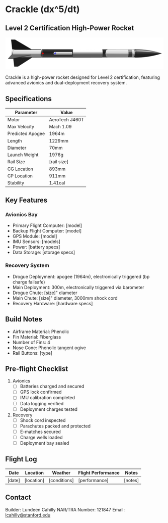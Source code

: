 # Crackle (dx^5/dt)
## Level 2 Certification High-Power Rocket

![Crackle Rocket](crackle-v0.png)

Crackle is a high-power rocket designed for Level 2 certification, featuring advanced avionics and dual-deployment recovery system.

## Specifications

| Parameter | Value |
|-----------|-------|
| Motor | AeroTech J460T |
| Max Velocity | Mach 1.09 |
| Predicted Apogee | 1964m |
| Length | 1229mm |
| Diameter | 70mm |
| Launch Weight | 1976g |
| Rail Size | [rail size] |
| CG Location | 893mm |
| CP Location | 911mm |
| Stability | 1.41cal |

## Key Features

### Avionics Bay
- Primary Flight Computer: [model]
- Backup Flight Computer: [model]
- GPS Module: [model]
- IMU Sensors: [models]
- Power: [battery specs]
- Data Storage: [storage specs]

### Recovery System
- Drogue Deployment: apogee (1964m), electronically triggered (bp charge failsafe)
- Main Deployment: 300m, electronically triggered via barometer
- Drogue Chute: [size]" diameter
- Main Chute: [size]" diameter, 3000mm shock cord 
- Recovery Hardware: [hardware specs]

## Build Notes
- Airframe Material: Phenolic
- Fin Material: Fiberglass
- Number of Fins: 4
- Nose Cone: Phenolic tangent ogive
- Rail Buttons: [type]

## Pre-flight Checklist
1. Avionics
   - [ ] Batteries charged and secured
   - [ ] GPS lock confirmed
   - [ ] IMU calibration completed
   - [ ] Data logging verified
   - [ ] Deployment charges tested

2. Recovery
   - [ ] Shock cord inspected
   - [ ] Parachutes packed and protected
   - [ ] E-matches secured
   - [ ] Charge wells loaded
   - [ ] Deployment bay sealed

## Flight Log
| Date | Location | Weather | Flight Performance | Notes |
|------|-----------|---------|-------------------|--------|
| [date] | [location] | [conditions] | [performance] | [notes] |

## Contact
Builder: Lundeen Cahilly
NAR/TRA Number: 121847
Email: lcahilly@stanford.edu
